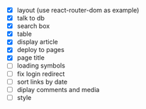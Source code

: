 -   [x] layout (use react-router-dom as example)
-   [x] talk to db
-   [x] search box
-   [x] table
-   [x] display article
-   [x] deploy to pages
-   [x] page title
-   [ ] loading symbols
-   [ ] fix login redirect
-   [ ] sort links by date
-   [ ] diplay comments and media
-   [ ] style
